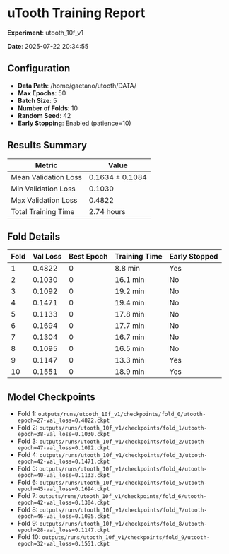 # uTooth Training Report

**Experiment**: utooth_10f_v1

**Date**: 2025-07-22 20:34:55

## Configuration

- **Data Path**: /home/gaetano/utooth/DATA/
- **Max Epochs**: 50
- **Batch Size**: 5
- **Number of Folds**: 10
- **Random Seed**: 42
- **Early Stopping**: Enabled (patience=10)

## Results Summary

| Metric | Value |
| --- | --- |
| Mean Validation Loss | 0.1634 ± 0.1084 |
| Min Validation Loss | 0.1030 |
| Max Validation Loss | 0.4822 |
| Total Training Time | 2.74 hours |

## Fold Details

| Fold | Val Loss | Best Epoch | Training Time | Early Stopped |
| --- | --- | --- | --- | --- |
| 1 | 0.4822 | 0 | 8.8 min | Yes |
| 2 | 0.1030 | 0 | 16.1 min | No |
| 3 | 0.1092 | 0 | 19.2 min | No |
| 4 | 0.1471 | 0 | 19.4 min | No |
| 5 | 0.1133 | 0 | 17.8 min | No |
| 6 | 0.1694 | 0 | 17.7 min | No |
| 7 | 0.1304 | 0 | 16.7 min | No |
| 8 | 0.1095 | 0 | 16.5 min | No |
| 9 | 0.1147 | 0 | 13.3 min | Yes |
| 10 | 0.1551 | 0 | 18.9 min | Yes |

## Model Checkpoints

- Fold 1: `outputs/runs/utooth_10f_v1/checkpoints/fold_0/utooth-epoch=27-val_loss=0.4822.ckpt`
- Fold 2: `outputs/runs/utooth_10f_v1/checkpoints/fold_1/utooth-epoch=38-val_loss=0.1030.ckpt`
- Fold 3: `outputs/runs/utooth_10f_v1/checkpoints/fold_2/utooth-epoch=47-val_loss=0.1092.ckpt`
- Fold 4: `outputs/runs/utooth_10f_v1/checkpoints/fold_3/utooth-epoch=42-val_loss=0.1471.ckpt`
- Fold 5: `outputs/runs/utooth_10f_v1/checkpoints/fold_4/utooth-epoch=40-val_loss=0.1133.ckpt`
- Fold 6: `outputs/runs/utooth_10f_v1/checkpoints/fold_5/utooth-epoch=45-val_loss=0.1694.ckpt`
- Fold 7: `outputs/runs/utooth_10f_v1/checkpoints/fold_6/utooth-epoch=42-val_loss=0.1304.ckpt`
- Fold 8: `outputs/runs/utooth_10f_v1/checkpoints/fold_7/utooth-epoch=46-val_loss=0.1095.ckpt`
- Fold 9: `outputs/runs/utooth_10f_v1/checkpoints/fold_8/utooth-epoch=28-val_loss=0.1147.ckpt`
- Fold 10: `outputs/runs/utooth_10f_v1/checkpoints/fold_9/utooth-epoch=32-val_loss=0.1551.ckpt`
